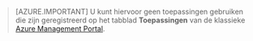 > [AZURE.IMPORTANT]
U kunt hiervoor geen toepassingen gebruiken die zijn geregistreerd op het tabblad **Toepassingen** van de klassieke [Azure Management Portal](https://manage.windowsazure.com/).


<!--HONumber=sep16_HO1-->


